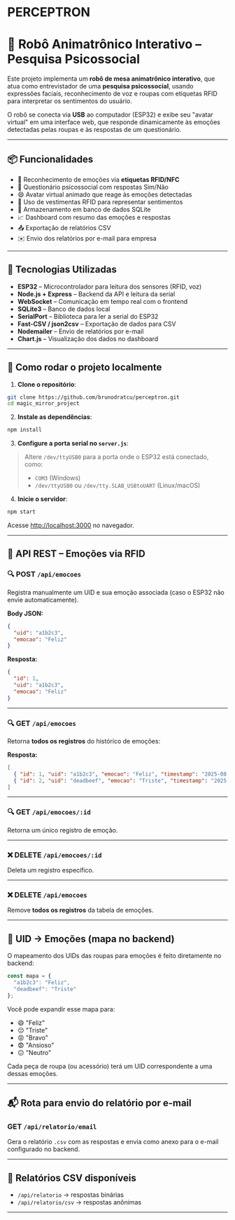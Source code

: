 # PERCEPTRON
# 🤖 Robô Animatrônico Interativo – Pesquisa Psicossocial

Este projeto implementa um **robô de mesa animatrônico interativo**, que atua como entrevistador de uma **pesquisa psicossocial**, usando expressões faciais, reconhecimento de voz e roupas com etiquetas RFID para interpretar os sentimentos do usuário.

O robô se conecta via **USB** ao computador (ESP32) e exibe seu "avatar virtual" em uma interface web, que responde dinamicamente às emoções detectadas pelas roupas e às respostas de um questionário.

---

## 📦 Funcionalidades

- 🧠 Reconhecimento de emoções via **etiquetas RFID/NFC**
- 💬 Questionário psicossocial com respostas Sim/Não
- 😄 Avatar virtual animado que reage às emoções detectadas
- 🧥 Uso de vestimentas RFID para representar sentimentos
- 💾 Armazenamento em banco de dados SQLite
- 📈 Dashboard com resumo das emoções e respostas
- 📤 Exportação de relatórios CSV
- ✉️ Envio dos relatórios por e-mail para empresa

---

## 🔧 Tecnologias Utilizadas

- **ESP32** – Microcontrolador para leitura dos sensores (RFID, voz)
- **Node.js + Express** – Backend da API e leitura da serial
- **WebSocket** – Comunicação em tempo real com o frontend
- **SQLite3** – Banco de dados local
- **SerialPort** – Biblioteca para ler a serial do ESP32
- **Fast-CSV / json2csv** – Exportação de dados para CSV
- **Nodemailer** – Envio de relatórios por e-mail
- **Chart.js** – Visualização dos dados no dashboard

---

## 🚀 Como rodar o projeto localmente

1. **Clone o repositório**:

```bash
git clone https://github.com/brunodratcu/perceptron.git
cd magic_mirror_project
```

2. **Instale as dependências**:

```bash
npm install
```

3. **Configure a porta serial no `server.js`**:

> Altere `/dev/ttyUSB0` para a porta onde o ESP32 está conectado, como:
> - `COM3` (Windows)
> - `/dev/ttyUSB0` ou `/dev/tty.SLAB_USBtoUART` (Linux/macOS)

4. **Inicie o servidor**:

```bash
npm start
```

Acesse [http://localhost:3000](http://localhost:3000) no navegador.

---

## 📡 API REST – Emoções via RFID

### 🔍 POST `/api/emocoes`

Registra manualmente um UID e sua emoção associada (caso o ESP32 não envie automaticamente).

**Body JSON:**
```json
{
  "uid": "a1b2c3",
  "emocao": "Feliz"
}
```

**Resposta:**
```json
{
  "id": 1,
  "uid": "a1b2c3",
  "emocao": "Feliz"
}
```

---

### 🔍 GET `/api/emocoes`

Retorna **todos os registros** do histórico de emoções:

**Resposta:**
```json
[
  { "id": 1, "uid": "a1b2c3", "emocao": "Feliz", "timestamp": "2025-08-02 12:00:00" },
  { "id": 2, "uid": "deadbeef", "emocao": "Triste", "timestamp": "2025-08-02 12:05:00" }
]
```

---

### 🔍 GET `/api/emocoes/:id`

Retorna um único registro de emoção.

---

### ❌ DELETE `/api/emocoes/:id`

Deleta um registro específico.

---

### ❌ DELETE `/api/emocoes`

Remove **todos os registros** da tabela de emoções.

---

## 📘 UID → Emoções (mapa no backend)

O mapeamento dos UIDs das roupas para emoções é feito diretamente no backend:

```js
const mapa = {
  "a1b2c3": "Feliz",
  "deadbeef": "Triste"
};
```

Você pode expandir esse mapa para:

- 😄 "Feliz"
- 😔 "Triste"
- 😡 "Bravo"
- 😨 "Ansioso"
- 😐 "Neutro"

Cada peça de roupa (ou acessório) terá um UID correspondente a uma dessas emoções.

---

## 📬 Rota para envio do relatório por e-mail

### GET `/api/relatorio/email`

Gera o relatório `.csv` com as respostas e envia como anexo para o e-mail configurado no backend.

---

## 📁 Relatórios CSV disponíveis

- `/api/relatorio` → respostas binárias
- `/api/relatorio/csv` → respostas anônimas

---

